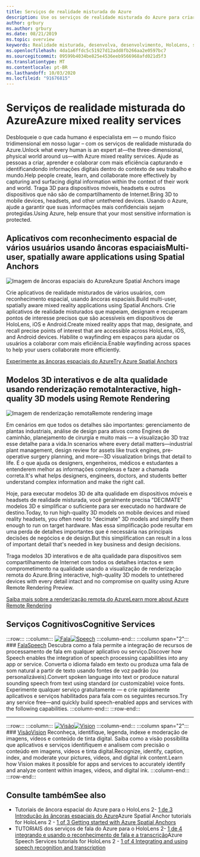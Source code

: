 ```yaml
---
title: Serviços de realidade misturada do Azure
description: Use os serviços de realidade misturada do Azure para criar aplicativos 3D, de vários usuários e com reconhecimento espacial que são acessíveis em dispositivos de HoloLens, iOS e Android.
author: grbury
ms.author: grbury
ms.date: 08/21/2019
ms.topic: overview
keywords: Realidade misturada, desenvolva, desenvolvimento, HoloLens, serviços do Azure, âncoras espaciais, fala, visão, renderização remota
ms.openlocfilehash: 4da1a6ffdc5c51927d12add8fb266aa2e0597bc7
ms.sourcegitcommit: 09599b4034be825e4536eeb9566968afd021d5f3
ms.translationtype: MT
ms.contentlocale: pt-BR
ms.lasthandoff: 10/03/2020
ms.locfileid: "91676815"
---
```

# <a name="azure-mixed-reality-services"></a><span data-ttu-id="83a15-104">Serviços de realidade misturada do Azure</span><span class="sxs-lookup"><span data-stu-id="83a15-104">Azure mixed reality services</span></span>
<span data-ttu-id="83a15-105">Desbloqueie o que cada humano é especialista em — o mundo físico tridimensional em nosso lugar – com os serviços de realidade misturada do Azure.</span><span class="sxs-lookup"><span data-stu-id="83a15-105">Unlock what every human is an expert at—the three-dimensional, physical world around us—with Azure mixed reality services.</span></span> <span data-ttu-id="83a15-106">Ajude as pessoas a criar, aprender e colaborar com mais eficiência capturando e identificandondo informações digitais dentro do contexto de seu trabalho e mundo.</span><span class="sxs-lookup"><span data-stu-id="83a15-106">Help people create, learn, and collaborate more effectively by capturing and surfacing digital information within the context of their work and world.</span></span> <span data-ttu-id="83a15-107">Traga 3D para dispositivos móveis, headsets e outros dispositivos que não são de compartilhamento de Internet.</span><span class="sxs-lookup"><span data-stu-id="83a15-107">Bring 3D to mobile devices, headsets, and other untethered devices.</span></span> <span data-ttu-id="83a15-108">Usando o Azure, ajude a garantir que suas informações mais confidenciais sejam protegidas.</span><span class="sxs-lookup"><span data-stu-id="83a15-108">Using Azure, help ensure that your most sensitive information is protected.</span></span>

## <a name="multi-user-spatially-aware-applications-using-spatial-anchors"></a><span data-ttu-id="83a15-109">Aplicativos com reconhecimento espacial de vários usuários usando âncoras espaciais</span><span class="sxs-lookup"><span data-stu-id="83a15-109">Multi-user, spatially aware applications using Spatial Anchors</span></span>

![ <span data-ttu-id="83a15-110">Imagem de âncoras espaciais do Azure</span><span class="sxs-lookup"><span data-stu-id="83a15-110">Azure Spatial Anchors image</span></span>](../design/images/AzureSpatialAnchors.jpg)

<span data-ttu-id="83a15-111">Crie aplicativos de realidade misturados de vários usuários, com reconhecimento espacial, usando âncoras espaciais.</span><span class="sxs-lookup"><span data-stu-id="83a15-111">Build multi-user, spatially aware mixed reality applications using Spatial Anchors.</span></span> <span data-ttu-id="83a15-112">Crie aplicativos de realidade misturados que mapeiam, designam e recuperam pontos de interesse precisos que são acessíveis em dispositivos de HoloLens, iOS e Android.</span><span class="sxs-lookup"><span data-stu-id="83a15-112">Create mixed reality apps that map, designate, and recall precise points of interest that are accessible across HoloLens, iOS, and Android devices.</span></span> <span data-ttu-id="83a15-113">Habilite o wayfinding em espaços para ajudar os usuários a colaborar com mais eficiência.</span><span class="sxs-lookup"><span data-stu-id="83a15-113">Enable wayfinding across spaces to help your users collaborate more efficiently.</span></span>

[<span data-ttu-id="83a15-114">Experimente as âncoras espaciais do Azure</span><span class="sxs-lookup"><span data-stu-id="83a15-114">Try Azure Spatial Anchors</span></span>](https://docs.microsoft.com/azure/spatial-anchors)


## <a name="interactive-high-quality-3d-models-using-remote-rendering"></a><span data-ttu-id="83a15-115">Modelos 3D interativos e de alta qualidade usando renderização remota</span><span class="sxs-lookup"><span data-stu-id="83a15-115">Interactive, high-quality 3D models using Remote Rendering</span></span>

![ <span data-ttu-id="83a15-116">Imagem de renderização remota</span><span class="sxs-lookup"><span data-stu-id="83a15-116">Remote rendering image</span></span>](../design/images/RemoteRendering.jpg)

<span data-ttu-id="83a15-117">Em cenários em que todos os detalhes são importantes: gerenciamento de plantas industriais, análise de design para ativos como Engines de caminhão, planejamento de cirurgia e muito mais — a visualização 3D traz esse detalhe para a vida.</span><span class="sxs-lookup"><span data-stu-id="83a15-117">In scenarios where every detail matters—industrial plant management, design review for assets like truck engines, pre-operative surgery planning, and more—3D visualization brings that detail to life.</span></span> <span data-ttu-id="83a15-118">É o que ajuda os designers, engenheiros, médicos e estudantes a entenderem melhor as informações complexas e fazer a chamada correta.</span><span class="sxs-lookup"><span data-stu-id="83a15-118">It's what helps designers, engineers, doctors, and students better understand complex information and make the right call.</span></span>

<span data-ttu-id="83a15-119">Hoje, para executar modelos 3D de alta qualidade em dispositivos móveis e headsets de realidade misturada, você geralmente precisa "DECIMATE" modelos 3D e simplificar o suficiente para ser executado no hardware de destino.</span><span class="sxs-lookup"><span data-stu-id="83a15-119">Today, to run high-quality 3D models on mobile devices and mixed reality headsets, you often need to "decimate" 3D models and simplify them enough to run on target hardware.</span></span> <span data-ttu-id="83a15-120">Mas essa simplificação pode resultar em uma perda de detalhes importantes que é necessária nas principais decisões de negócios e de design.</span><span class="sxs-lookup"><span data-stu-id="83a15-120">But this simplification can result in a loss of important detail that's needed in key business and design decisions.</span></span>

<span data-ttu-id="83a15-121">Traga modelos 3D interativos e de alta qualidade para dispositivos sem compartilhamento de Internet com todos os detalhes intactos e sem comprometimento na qualidade usando a visualização de renderização remota do Azure.</span><span class="sxs-lookup"><span data-stu-id="83a15-121">Bring interactive, high-quality 3D models to untethered devices with every detail intact and no compromise on quality using Azure Remote Rendering Preview.</span></span>

[<span data-ttu-id="83a15-122">Saiba mais sobre a renderização remota do Azure</span><span class="sxs-lookup"><span data-stu-id="83a15-122">Learn more about Azure Remote Rendering</span></span>](https://azure.microsoft.com/services/remote-rendering)


## <a name="cognitive-services"></a><span data-ttu-id="83a15-123">Serviços Cognitivos</span><span class="sxs-lookup"><span data-stu-id="83a15-123">Cognitive Services</span></span>

:::row:::
    :::column:::
       <span data-ttu-id="83a15-124">[![Fala](images/speech.jpg)](https://docs.microsoft.com/azure/cognitive-services/speech-service/)</span><span class="sxs-lookup"><span data-stu-id="83a15-124">[![Speech](images/speech.jpg)](https://docs.microsoft.com/azure/cognitive-services/speech-service/)</span></span>
    :::column-end:::
    :::column span="2":::
        ### <a name="speech"></a>[<span data-ttu-id="83a15-125">Fala</span><span class="sxs-lookup"><span data-stu-id="83a15-125">Speech</span></span>](https://docs.microsoft.com/azure/cognitive-services/speech-service/)
        <span data-ttu-id="83a15-126">Descubra como a fala permite a integração de recursos de processamento de fala em qualquer aplicativo ou serviço.</span><span class="sxs-lookup"><span data-stu-id="83a15-126">Discover how Speech enables the integration of speech processing capabilities into any app or service.</span></span> <span data-ttu-id="83a15-127">Converta o idioma falado em texto ou produza uma fala de som natural a partir de texto usando fontes de voz padrão (ou personalizáveis).</span><span class="sxs-lookup"><span data-stu-id="83a15-127">Convert spoken language into text or produce natural sounding speech from text using standard (or customizable) voice fonts.</span></span> <span data-ttu-id="83a15-128">Experimente qualquer serviço gratuitamente — e crie rapidamente aplicativos e serviços habilitados para fala com os seguintes recursos.</span><span class="sxs-lookup"><span data-stu-id="83a15-128">Try any service free—and quickly build speech-enabled apps and services with the following capabilities.</span></span>
    :::column-end:::
:::row-end:::

---

:::row:::
    :::column:::
       <span data-ttu-id="83a15-129">[![Visão](images/vision.jpg)](https://docs.microsoft.com/azure/cognitive-services/computer-vision/)</span><span class="sxs-lookup"><span data-stu-id="83a15-129">[![Vision](images/vision.jpg)](https://docs.microsoft.com/azure/cognitive-services/computer-vision/)</span></span>
    :::column-end:::
    :::column span="2":::
        ### <a name="vision"></a>[<span data-ttu-id="83a15-130">Visão</span><span class="sxs-lookup"><span data-stu-id="83a15-130">Vision</span></span>](https://docs.microsoft.com/azure/cognitive-services/computer-vision/)
        <span data-ttu-id="83a15-131">Reconheça, identifique, legenda, indexe e moderação de imagens, vídeos e conteúdo de tinta digital. Saiba como a visão possibilita que aplicativos e serviços identifiquem e analisem com precisão o conteúdo em imagens, vídeos e tinta digital.</span><span class="sxs-lookup"><span data-stu-id="83a15-131">Recognize, identify, caption, index, and moderate your pictures, videos, and digital ink content.Learn how Vision makes it possible for apps and services to accurately identify and analyze content within images, videos, and digital ink.</span></span>
    :::column-end:::
:::row-end:::


## <a name="see-also"></a><span data-ttu-id="83a15-132">Consulte também</span><span class="sxs-lookup"><span data-stu-id="83a15-132">See also</span></span>

* <span data-ttu-id="83a15-133">Tutoriais de âncora espacial do Azure para o HoloLens 2- [1 de 3 Introdução às âncoras espaciais do Azure](../mrlearning-asa-ch1.md)</span><span class="sxs-lookup"><span data-stu-id="83a15-133">Azure Spatial Anchor tutorials for HoloLens 2 - [1 of 3 Getting started with Azure Spatial Anchors](../mrlearning-asa-ch1.md)</span></span>
* <span data-ttu-id="83a15-134">TUTORIAIS dos serviços de fala do Azure para o HoloLens 2- [1 de 4 integrando e usando o reconhecimento de fala e a transcrição](../develop/unity/tutorials/mrlearning-speechSDK-ch1.md)</span><span class="sxs-lookup"><span data-stu-id="83a15-134">Azure Speech Services tutorials for HoloLens 2 - [1 of 4 Integrating and using speech recognition and transcription](../develop/unity/tutorials/mrlearning-speechSDK-ch1.md)</span></span>

